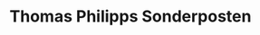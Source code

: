 ---
title: "Thomas Philipps Sonderposten"
url: /zeulenroda-triebes/thomas-philipps-sonderposten/
shop: Kramladen
---